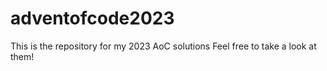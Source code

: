 # adventofcode2023
This is the repository for my 2023 AoC solutions
Feel free to take a look at them!
